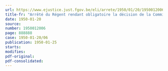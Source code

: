 ```yaml
---
url: https://www.ejustice.just.fgov.be/eli/arrete/1950/01/20/1950012006/justel
title-fr: "Arrêté du Régent rendant obligatoire la décision de la Commission paritaire nationale de l'Industrie de la Construction en date du 29 décembre 1949."
date: 1950-01-20
source:
number: 1950012006
page: 888888
case: 1950-01-20/06
publication: 1950-01-25
starts:
modifies:
pdf-original:
pdf-consolidated:
---
```


